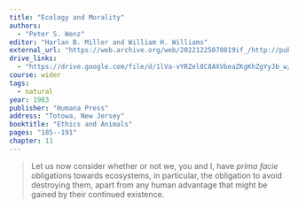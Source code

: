 ```yaml
---
title: "Ecology and Morality"
authors:
  - "Peter S. Wenz"
editor: "Harlan B. Miller and William H. Williams"
external_url: "https://web.archive.org/web/20221225070819if_/http://public.callutheran.edu/~chenxi/Phil350_092_01.PDF"
drive_links:
  - "https://drive.google.com/file/d/1lVa-vYRZel8C8AXVbeaZKgKhZgYyJb_w/view?usp=drivesdk"
course: wider
tags:
  - natural
year: 1983
publisher: "Humana Press"
address: "Totowa, New Jersey"
booktitle: "Ethics and Animals"
pages: "185--191"
chapter: 11
---
```


> Let us now consider whether or not we, you and I, have *prima facie* obligations towards ecosystems, in particular, the obligation to avoid destroying them, apart from any human advantage that might be gained by their continued existence.
